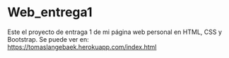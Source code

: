 # Web_entrega1
Este el proyecto de entraga 1 de mi página web personal en HTML, CSS y Bootstrap. Se puede ver en:
https://tomaslangebaek.herokuapp.com/index.html
